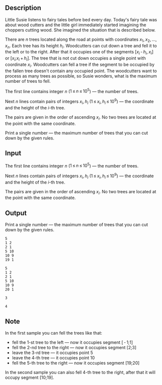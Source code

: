 ## Description

<div><p>Little Susie listens to fairy tales before bed every day. Today's fairy tale was about wood cutters and the little girl immediately started imagining the choppers cutting wood. She imagined the situation that is described below.</p><p>There are <span class="tex-span"><i>n</i></span> trees located along the road at points with coordinates <span class="tex-span"><i>x</i><sub class="lower-index">1</sub>, <i>x</i><sub class="lower-index">2</sub>, ..., <i>x</i><sub class="lower-index"><i>n</i></sub></span>. Each tree has its height <span class="tex-span"><i>h</i><sub class="lower-index"><i>i</i></sub></span>. Woodcutters can cut down a tree and fell it to the left or to the right. After that it occupies one of the segments <span class="tex-span">[<i>x</i><sub class="lower-index"><i>i</i></sub> - <i>h</i><sub class="lower-index"><i>i</i></sub>, <i>x</i><sub class="lower-index"><i>i</i></sub>]</span> or <span class="tex-span">[<i>x</i><sub class="lower-index"><i>i</i></sub>;<i>x</i><sub class="lower-index"><i>i</i></sub> + <i>h</i><sub class="lower-index"><i>i</i></sub>]</span>. The tree that is not cut down occupies a single point with coordinate <span class="tex-span"><i>x</i><sub class="lower-index"><i>i</i></sub></span>. Woodcutters can fell a tree if the segment to be occupied by the fallen tree doesn't contain any occupied point. The woodcutters want to process as many trees as possible, so Susie wonders, what is the maximum number of trees to fell. </p></div><div class="input-specification"><p>The first line contains integer <span class="tex-span"><i>n</i></span> (<span class="tex-span">1 ≤ <i>n</i> ≤ 10<sup class="upper-index">5</sup></span>) — the number of trees.</p><p>Next <span class="tex-span"><i>n</i></span> lines contain pairs of integers <span class="tex-span"><i>x</i><sub class="lower-index"><i>i</i></sub>, <i>h</i><sub class="lower-index"><i>i</i></sub></span> (<span class="tex-span">1 ≤ <i>x</i><sub class="lower-index"><i>i</i></sub>, <i>h</i><sub class="lower-index"><i>i</i></sub> ≤ 10<sup class="upper-index">9</sup></span>) — the coordinate and the height of the <span class="tex-span"><i>і</i></span>-th tree.</p><p>The pairs are given in the order of ascending <span class="tex-span"><i>x</i><sub class="lower-index"><i>i</i></sub></span>. No two trees are located at the point with the same coordinate.</p></div><div class="output-specification"><p>Print a single number — the maximum number of trees that you can cut down by the given rules.</p></div>

## Input

<p>The first line contains integer <span class="tex-span"><i>n</i></span> (<span class="tex-span">1 ≤ <i>n</i> ≤ 10<sup class="upper-index">5</sup></span>) — the number of trees.</p><p>Next <span class="tex-span"><i>n</i></span> lines contain pairs of integers <span class="tex-span"><i>x</i><sub class="lower-index"><i>i</i></sub>, <i>h</i><sub class="lower-index"><i>i</i></sub></span> (<span class="tex-span">1 ≤ <i>x</i><sub class="lower-index"><i>i</i></sub>, <i>h</i><sub class="lower-index"><i>i</i></sub> ≤ 10<sup class="upper-index">9</sup></span>) — the coordinate and the height of the <span class="tex-span"><i>і</i></span>-th tree.</p><p>The pairs are given in the order of ascending <span class="tex-span"><i>x</i><sub class="lower-index"><i>i</i></sub></span>. No two trees are located at the point with the same coordinate.</p>

## Output

<p>Print a single number — the maximum number of trees that you can cut down by the given rules.</p>





```input1
5
1 2
2 1
5 10
10 9
19 1

```




```input2
5
1 2
2 1
5 10
10 9
20 1

```




```output1
3

```




```output2
4

```



## Note

<p>In the first sample you can fell the trees like that: </p><ul> <li> fell the <span class="tex-span">1</span>-st tree to the left — now it occupies segment <span class="tex-span">[ - 1;1]</span> </li><li> fell the <span class="tex-span">2</span>-nd tree to the right — now it occupies segment <span class="tex-span">[2;3]</span> </li><li> leave the <span class="tex-span">3</span>-rd tree — it occupies point <span class="tex-span">5</span> </li><li> leave the <span class="tex-span">4</span>-th tree — it occupies point <span class="tex-span">10</span> </li><li> fell the <span class="tex-span">5</span>-th tree to the right — now it occupies segment <span class="tex-span">[19;20]</span> </li></ul><p>In the second sample you can also fell <span class="tex-span">4</span>-th tree to the right, after that it will occupy segment <span class="tex-span">[10;19]</span>.</p>
